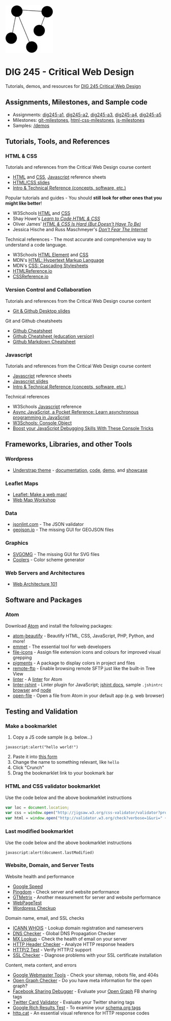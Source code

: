 
![game controller](reference-sheets/img/network-black-512sq-150x150.png)


# DIG 245 - Critical Web Design

Tutorials, demos, and resources for [DIG 245 Critical Web Design](https://owenmundy.com/teaching/critical-web-design/)






## Assignments, Milestones, and Sample code

- Assignments: [dig245-a1](https://github.com/omundy/dig245-a1), [dig245-a2](https://github.com/omundy/dig245-a2), [dig245-a3](https://github.com/omundy/dig245-a3), [dig245-a4](https://github.com/omundy/dig245-a4), [dig245-a5](https://github.com/omundy/dig245-a5)
- Milestones: [git-milestones](https://github.com/omundy/learn-git-milestones), [html-css-milestones](https://github.com/omundy/learn-html-css-milestones), [js-milestones](https://github.com/omundy/learn-js-milestones)
- Samples: [/demos](demos/)



## Tutorials, Tools, and References


### HTML & CSS

Tutorials and references from the Critical Web Design course content

- [HTML](reference-sheets/html.md) and [CSS](reference-sheets/css.md), [Javascript](reference-sheets/javascript.md) reference sheets
- [HTML/CSS slides](https://docs.google.com/presentation/d/1x5yJObVVAyUj2uUV3VKqxvY1L2ucPrwKDUFKmZ2elUw/edit)
- [Intro & Technical Reference (concepts, software, etc.)](https://docs.google.com/presentation/d/1OVCMHMfB_0gYgTtv2iMK_aCktJtCSRp1aRvH3T1W0JU/edit?usp=sharing)

Popular tutorials and guides - You should **still look for other ones that you might like better**!

- W3Schools [HTML](https://www.w3schools.com/html/) and [CSS](https://www.w3schools.com/css/)
- Shay Howe's *[Learn to Code HTML & CSS](https://learn.shayhowe.com/)*
- Oliver James' *[HTML & CSS Is Hard (But Doesn't Have To Be)](https://www.internetingishard.com/html-and-css/)*
- Jessica Hische and Russ Maschmeyer's *[Don't Fear The Internet](http://www.dontfeartheinternet.com/)*

Technical references - The most accurate and comprehensive way to understand a code language.

- W3Schools [HTML Element](https://www.w3schools.com/tags/default.asp) and [CSS](https://www.w3schools.com/cssref/default.asp)
- MDN's [HTML: Hypertext Markup Language](https://developer.mozilla.org/en-US/docs/Web/HTML)
- MDN's [CSS: Cascading Stylesheets](https://developer.mozilla.org/en-US/docs/Web/CSS)
- [HTMLReference.io](https://htmlreference.io/)
- [CSSReference.io](https://cssreference.io/)




### Version Control and Collaboration

Tutorials and references from the Critical Web Design course content

- [Git & Github Desktop slides](https://docs.google.com/presentation/d/1vtK6LoqwF4rQQZZy-ovuEgsYUwwMRXsqDVMOjAPSBt0/edit)

Git and Github cheatsheets

- [Github Cheatsheet](https://github.github.com/training-kit/downloads/github-git-cheat-sheet.pdf)
- [Github Cheatsheet (education version)](https://education.github.com/git-cheat-sheet-education.pdf)
- [Github Markdown Cheatsheet](https://guides.github.com/pdfs/markdown-cheatsheet-online.pdf)





### Javascript

Tutorials and references from the Critical Web Design course content

- [Javascript](reference-sheets/javascript.md) reference sheets
- [Javascript slides](https://docs.google.com/presentation/d/1mTMY_jT3nVvrdE2JNrFNVsRBjnFFf90LhKB3W-2w3Fg/edit)
- [Intro & Technical Reference (concepts, software, etc.)](https://docs.google.com/presentation/d/1OVCMHMfB_0gYgTtv2iMK_aCktJtCSRp1aRvH3T1W0JU/edit?usp=sharing)

Technical references

* W3Schools [Javascript](https://www.w3schools.com/jsref/default.asp) reference
* [Async JavaScript, a Pocket Reference: Learn asynchronous programming in JavaScript](https://medium.com/@ajmeyghani/async-javascript-a-pocket-reference-2bb16ac40d21)
* [W3Schools: Console Object](https://www.w3schools.com/jsref/obj_console.asp)
* [Boost your JavaScript Debugging Skills With These Console Tricks](https://medium.com/better-programming/boost-your-javascript-debugging-skills-with-these-console-tricks-ab984c70298a)




## Frameworks, Libraries, and other Tools


### Wordpress

* [Understrap theme](https://understrap.com/) - [documentation](https://understrap.github.io/), [code](https://github.com/understrap/understrap), [demo](https://understrap.com/understrap/), and [showcase](https://github.com/understrap/understrap/issues/208)



### Leaflet Maps

* [Leaflet: Make a web map!](https://maptimeboston.github.io/leaflet-intro/)
* [Web Map Workshop](http://duspviz.mit.edu/web-map-workshop/)



### Data

* [jsonlint.com](https://jsonlint.com/) - The JSON validator
* [geojson.io](http://geojson.io/) - The missing GUI for GEOJSON files


### Graphics

* [SVGOMG](https://jakearchibald.github.io/svgomg/) - The missing GUI for SVG files
* [Coolers](https://coolors.co/) - Color scheme generator


### Web Servers and Architectures

* [Web Architecture 101](https://engineering.videoblocks.com/web-architecture-101-a3224e126947)





## Software and Packages


### Atom

Download [Atom](https://atom.io/) and install the following packages:

* [atom-beautify](https://atom.io/packages/atom-beautify) - Beautify HTML, CSS, JavaScript, PHP, Python, and more!
* [emmet](https://atom.io/packages/emmet) - The essential tool for web developers
* [file-icons](https://atom.io/packages/file-icons) - Assign file extension icons and colours for improved visual grepping
* [pigments](https://atom.io/packages/pigments) - A package to display colors in project and files
* [remote-ftp](https://atom.io/packages/remote-ftp) - Enable browsing remote SFTP just like the built-in Tree View
* [linter](https://atom.io/packages/linter) - A [linter](https://en.wikipedia.org/wiki/Lint_(software)) for Atom
* [linter-jshint](https://atom.io/packages/linter-jshint) - Linter plugin for JavaScript; [jshint docs](https://jshint.com/docs/options/), sample `.jshintrc` [browser](https://github.com/omundy/sample-extension-listener/blob/master/.jshintrc) and [node](https://github.com/omundy/sample-node-osm-leaflet/blob/master/.jshintrc)
* [open-file](https://atom.io/packages/open-file) - Open a file from Atom in your default app (e.g. web browser)






## Testing and Validation


### Make a bookmarklet

1. Copy a JS code sample (e.g. below...)
```
javascript:alert("hello world!")
```
2. Paste it into [this form](http://ted.mielczarek.org/code/mozilla/bookmarklet.html)
3. Change the name to something relevant, like `hello`
4. Click "Crunch"
5. Drag the bookmarklet link to your bookmark bar



### HTML and CSS validator bookmarklet
Use the code below and the above bookmarklet instructions
```javascript
var loc = document.location;
var css = window.open("http://jigsaw.w3.org/css-validator/validator?profile=css3&warning=0&uri=" + loc, "css");
var html = window.open("http://validator.w3.org/check?verbose=1&uri=" + loc, "html");
```

### Last modified bookmarklet
Use the code below and the above bookmarklet instructions
```
javascript:alert(document.lastModified)
```




### Website, Domain, and Server Tests

Website health and performance
* [Google Speed](https://developers.google.com/speed/pagespeed/insights/)
* [Pingdom](https://tools.pingdom.com/) - Check server and website performance
* [GTMetrix](https://gtmetrix.com/) - Another measurement for server and website performance
* [WebPageTest](https://www.webpagetest.org/)
* [Wordpress Checkup](https://premium.wpmudev.org/wp-checkup/)

Domain name, email, and SSL checks
* [ICANN WHOIS](https://whois.icann.org/en) - Lookup domain registration and nameservers
* [DNS Checker](https://dnschecker.org/) - Global DNS Propagation Checker
* [MX Lookup](https://mxtoolbox.com/MXLookup.aspx) - Check the health of email on your server
* [HTTP Header Checker](https://tools.keycdn.com/curl) - Analyze HTTP response headers
* [HTTP/2 Test](https://tools.keycdn.com/http2-test) - Verify HTTP/2 support
* [SSL Checker](https://www.sslshopper.com/ssl-checker.html) - Diagnose problems with your SSL certificate installation

Content, meta content, and errors
* [Google Webmaster Tools](https://www.google.com/webmasters/tools) - Check your sitemap, robots file, and 404s
* [Open Graph Checker](http://opengraphcheck.com) - Do you have meta information for the open graph?
* [Facebook Sharing Debugger](https://developers.facebook.com/tools/debug/) - Evaluate your [Open Graph](https://ogp.me/) FB sharing tags
* [Twitter Card Validator](https://cards-dev.twitter.com/validator) - Evaluate your Twitter sharing tags
* [Google Rich Results Test](https://search.google.com/test/rich-results) - To examine your [schema.org tags](https://schema.org/docs/gs.html)
* [http.cat](https://http.cat/) - An essential visual reference for HTTP response codes
